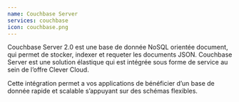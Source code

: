 ```yaml
---
name: Couchbase Server
services: couchbase
icon: couchbase.png
---
```


Couchbase Server 2.0 est une base de donnée NoSQL orientée document, qui permet de stocker, indexer et requeter les documents JSON. Couchbase Server est une solution élastique qui est intégrée sous forme de service au sein de l’offre Clever Cloud.  

Cette intégration permet a vos applications de bénéficier d’un base de donnée rapide et scalable s’appuyant sur des schémas flexibles.